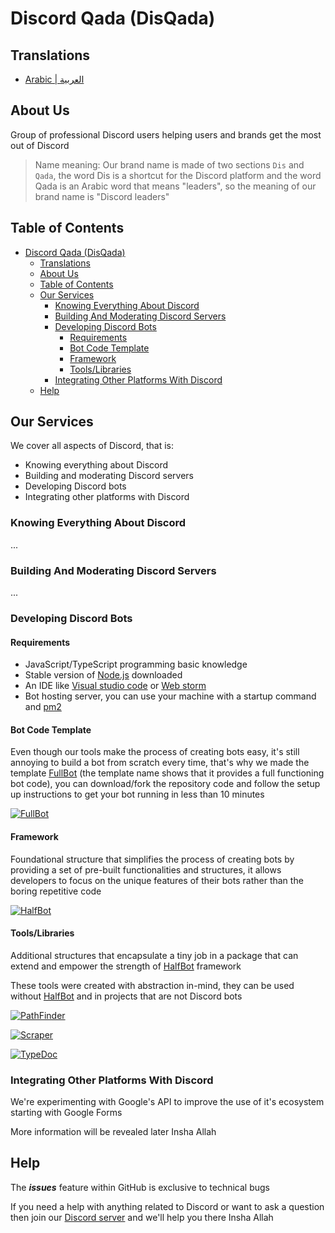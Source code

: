 <div align="left">

# Discord Qada (DisQada)

## Translations

- [Arabic | العربية][ar]


## About Us

Group of professional Discord users helping users and brands get the most out of Discord

> Name meaning:
> Our brand name is made of two sections `Dis` and `Qada`, the word Dis is a shortcut for the Discord platform and the word Qada is an Arabic word that means "leaders", so the meaning of our brand name is "Discord leaders"

## Table of Contents

- [Discord Qada (DisQada)](#discord-qada-disqada)
  - [Translations](#translations)
  - [About Us](#about-us)
  - [Table of Contents](#table-of-contents)
  - [Our Services](#our-services)
    - [Knowing Everything About Discord](#knowing-everything-about-discord)
    - [Building And Moderating Discord Servers](#building-and-moderating-discord-servers)
    - [Developing Discord Bots](#developing-discord-bots)
      - [Requirements](#requirements)
      - [Bot Code Template](#bot-code-template)
      - [Framework](#framework)
      - [Tools/Libraries](#toolslibraries)
    - [Integrating Other Platforms With Discord](#integrating-other-platforms-with-discord)
  - [Help](#help)

## Our Services

We cover all aspects of Discord, that is:

- Knowing everything about Discord
- Building and moderating Discord servers
- Developing Discord bots
- Integrating other platforms with Discord

### Knowing Everything About Discord

...

### Building And Moderating Discord Servers

...

### Developing Discord Bots

#### Requirements

- JavaScript/TypeScript programming basic knowledge
- Stable version of [Node.js](https://nodejs.org/en/download) downloaded
- An IDE like [Visual studio code](https://code.visualstudio.com) or [Web storm](https://www.jetbrains.com/webstorm)
- Bot hosting server, you can use your machine with a startup command and [pm2](https://www.npmjs.com/package/pm2)

#### Bot Code Template

Even though our tools make the process of creating bots easy, it's still annoying to build a bot from scratch every time, that's why we made the template [FullBot][fullbot] (the template name shows that it provides a full functioning bot code), you can download/fork the repository code and follow the setup up instructions to get your bot running in less than 10 minutes

[![FullBot](https://github-readme-stats.vercel.app/api/pin/?username=DisQada&repo=FullBot&theme=prussian)][fullbot]

#### Framework

Foundational structure that simplifies the process of creating bots by providing a set of pre-built functionalities and structures, it allows developers to focus on the unique features of their bots rather than the boring repetitive code

[![HalfBot](https://github-readme-stats.vercel.app/api/pin/?username=DisQada&repo=HalfBot&theme=prussian)][halfbot]

#### Tools/Libraries

Additional structures that encapsulate a tiny job in a package that can extend and empower the strength of [HalfBot][halfbot] framework

These tools were created with abstraction in-mind, they can be used without [HalfBot][halfbot] and in projects that are not Discord bots

[![PathFinder](https://github-readme-stats.vercel.app/api/pin/?username=DisQada&repo=PathFinder&theme=prussian)](https://github.com/DisQada/PathFinder)

[![Scraper](https://github-readme-stats.vercel.app/api/pin/?username=DisQada&repo=Scraper&theme=prussian)](https://github.com/DisQada/Scraper)

[![TypeDoc](https://github-readme-stats.vercel.app/api/pin/?username=DisQada&repo=TypeDoc&theme=prussian)](https://github.com/DisQada/TypeDoc)

### Integrating Other Platforms With Discord

We're experimenting with Google's API to improve the use of it's ecosystem starting with Google Forms

More information will be revealed later Insha Allah

## Help

The _**issues**_ feature within GitHub is exclusive to technical bugs

If you need a help with anything related to Discord or want to ask a question then join our [Discord server](https://discord.gg/x4p3aDRd9R) and we'll help you there Insha Allah

[halfbot]: https://github.com/DisQada/HalfBot
[fullbot]: https://github.com/DisQada/FullBot
[ar]: https://github.com/DisQada/.github/blob/main/profile/README.ar.md

</div>
